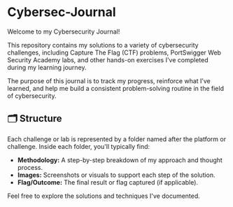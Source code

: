 # Cybersec-Journal

Welcome to my Cybersecurity Journal!

This repository contains my solutions to a variety of cybersecurity challenges, including Capture The Flag (CTF) problems, PortSwigger Web Security Academy labs, and other hands-on exercises I've completed during my learning journey.

The purpose of this journal is to track my progress, reinforce what I’ve learned, and help me build a consistent problem-solving routine in the field of cybersecurity.

## 🗂 Structure

Each challenge or lab is represented by a folder named after the platform or challenge. Inside each folder, you'll typically find:

- **Methodology:** A step-by-step breakdown of my approach and thought process.
- **Images:** Screenshots or visuals to support each step of the solution.
- **Flag/Outcome:** The final result or flag captured (if applicable).

Feel free to explore the solutions and techniques I've documented. 

